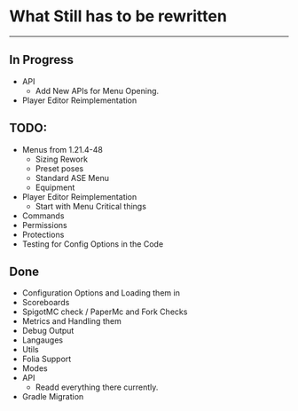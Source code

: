# What Still has to be rewritten
<hr />

## In Progress
- API
  - Add New APIs for Menu Opening.
- Player Editor Reimplementation
 
## TODO:
- Menus from 1.21.4-48
  - Sizing Rework
  - Preset poses
  - Standard ASE Menu
  - Equipment
- Player Editor Reimplementation
  - Start with Menu Critical things
- Commands
- Permissions
- Protections
- Testing for Config Options in the Code


## Done
- Configuration Options and Loading them in
- Scoreboards
- SpigotMC check / PaperMc and Fork Checks
- Metrics and Handling them
- Debug Output
- Langauges
- Utils
- Folia Support
- Modes
- API
  - Readd everything there currently.
- Gradle Migration